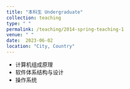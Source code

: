 ```yaml
---
title: "本科生 Undergraduate"
collection: teaching
type: " "
permalink: /teaching/2014-spring-teaching-1
venue: " "
date:  2023-06-02
location: "City, Country"
---
```

- 计算机组成原理
- 软件体系结构与设计
- 操作系统

